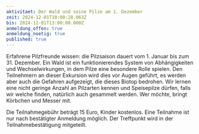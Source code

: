 ```yaml
---
aktivitaet: Der Wald und seine Pilze am 1. Dezember
zeit: 2024-12-01T10:00:28.063Z
bis: 2024-12-01T13:00:00.000Z
anmeldung_offen: true
anmeldung_noetig: true
published: true
---
```

Erfahrene Pilzfreunde wissen: die Pilzsaison dauert vom 1. Januar bis zum 31. Dezember. Ein Wald ist ein funktionierendes System von Abhängigkeiten und Wechselwirkungen, in dem Pilze eine besondere Rolle spielen. Den Teilnehmern an dieser Exkursion wird dies vor Augen geführt, es werden aber auch die Gefahren aufgezeigt, die dieses Biotop bedrohen. Wir lernen eine nicht geringe Anzahl an Pilzarten kennen und Speisepilze dürfen, falls wir welche finden, natürlich auch gesammelt werden. Wer möchte, bringt Körbchen und Messer mit.

Die Teilnahmegebühr beträgt 15 Euro, Kinder kostenlos. Eine Teilnahme ist nur nach bestätigter Anmeldung möglich. Der Treffpunkt wird in der Teilnahmebestätigung mitgeteilt.

